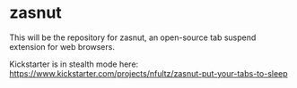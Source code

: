 # zasnut

This will be the repository for zasnut, an open-source tab suspend extension
for web browsers.

Kickstarter is in stealth mode here: https://www.kickstarter.com/projects/nfultz/zasnut-put-your-tabs-to-sleep
